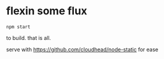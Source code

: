 # flexin some flux

```
npm start
```
to build.  that is all.

serve with https://github.com/cloudhead/node-static for ease